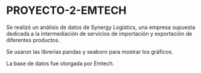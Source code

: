 # PROYECTO-2-EMTECH
Se realizó un análisis de datos de Synergy Logistics, una empresa supuesta dedicada a la intermediación de servicios de importación y exportación de diferentes productos.

Se usaron las librerías pandas y seaborn para mostrar los gráficos.

La base de datos fue otorgada por Emtech.
